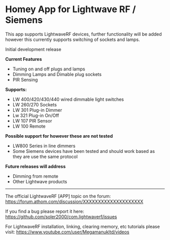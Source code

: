 # Homey App for Lightwave RF / Siemens


 This app supports LightwaveRF devices, further functionality will be added however this currently supports switching of sockets and lamps.
 
 Initial development release   
 
**Current Features**  
- Tuning on and off plugs and lamps  
- Dimming Lamps and Dimable plug sockets  
- PIR Sensing  
  
  
**Supports:**   
 
- LW 400/420/430/440  wired dimmable light switches  
- LW 260/270 Sockets  
- LW 301 Plug-in Dimmer  
- Lw 321 Plug-in On/Off  
- LW 107 PIR Sensor  
- LW 100 Remote  

**Possible support for however these are not tested**
  * LW800 Series in line dimmers   
  * Some Siemens devices have been tested and should work based as they are use the same protocol   
 
**Future releases will address**   

  * Dimming from remote
  * Other Lightwave products
 
---

 The official LightwaveRF [APP] topic on the forum: https://forum.athom.com/discussion/XXXXXXXXXXXXXXXXXXXX
 
 If you find a bug please report it here: https://github.com/soler2000/com.lightwaverf/issues
 
 For LightwaveRF installation, linking, clearing memory, etc tutorials please visit: https://www.youtube.com/user/Megamanukltd/videos
